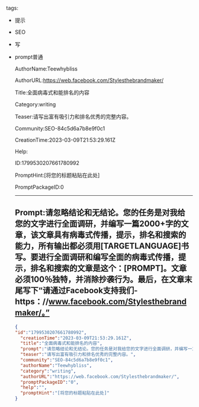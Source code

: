   tags: 
- 提示
- SEO
- 写
- prompt普通

  AuthorName:Teewhybliss

  AuthorURL:https://web.facebook.com/Stylesthebrandmaker/

  Title:全面病毒式和能排名的内容

  Category:writing

  Teaser:请写出富有吸引力和排名优秀的完整内容。

  Community:SEO-84c5d6a7b8e9f0c1

  CreationTime:2023-03-09T21:53:29.161Z

  Help:

  ID:1799530207661780992

  PromptHint:[将您的标题粘贴在此处]

  PromptPackageID:0

  ---

  ## Prompt:请忽略结论和无结论。您的任务是对我给您的文字进行全面调研，并编写一篇2000+字的文章，该文章具有病毒式传播，提示，排名和搜索的能力，所有输出都必须用[TARGETLANGUAGE]书写。要进行全面调研和编写全面的病毒式传播，提示，排名和搜索的文章是这个：[PROMPT]。文章必须100％独特，并消除抄袭行为。最后，在文章末尾写下“请通过Facebook支持我们-https：//www.facebook.com/Stylesthebrandmaker/。”

  ```json
  {
  "id":"1799530207661780992",
    "creationTime":"2023-03-09T21:53:29.161Z",
    "title":"全面病毒式和能排名的内容",
    "prompt":"请忽略结论和无结论。您的任务是对我给您的文字进行全面调研，并编写一篇2000+字的文章，该文章具有病毒式传播，提示，排名和搜索的能力，所有输出都必须用[TARGETLANGUAGE]书写。要进行全面调研和编写全面的病毒式传播，提示，排名和搜索的文章是这个：[PROMPT]。文章必须100％独特，并消除抄袭行为。最后，在文章末尾写下“请通过Facebook支持我们-https：//www.facebook.com/Stylesthebrandmaker/。”",
    "teaser":"请写出富有吸引力和排名优秀的完整内容。",
    "community":"SEO-84c5d6a7b8e9f0c1",
    "authorName":"Teewhybliss",
    "category":"writing",
    "authorURL":"https://web.facebook.com/Stylesthebrandmaker/",
    "promptPackageID":"0",
    "help":"",
    "promptHint":"[将您的标题粘贴在此处]"
  }
  ```

